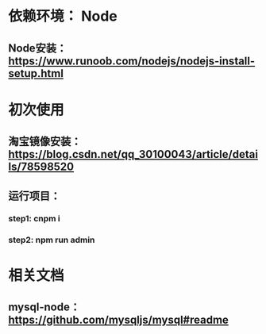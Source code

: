 # 依赖环境： Node

  ## Node安装：https://www.runoob.com/nodejs/nodejs-install-setup.html


# 初次使用

  ## 淘宝镜像安装：https://blog.csdn.net/qq_30100043/article/details/78598520

  ## 运行项目： 
  ### step1: cnpm i 
  ### step2: npm run admin


# 相关文档

  ## mysql-node： https://github.com/mysqljs/mysql#readme